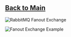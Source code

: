 ## [Back to Main](http://www.google.com)

![RabbitMQ Fanout Exchange](https://github.com/clombo/cheatSheets/assets/11086072/f52220ce-6682-4922-968c-ef1aa46de9b0)

![Fanout Exchange Example](https://github.com/clombo/cheatSheets/assets/11086072/c8732085-54e9-42ca-8ace-3328174848dc)

